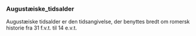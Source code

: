 ### Augustæiske_tidsalder


Augustæiske tidsalder er den tidsangivelse, der benyttes bredt om romersk historie fra 31 f.v.t. til 14 e.v.t.